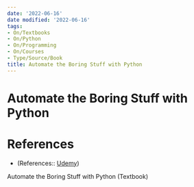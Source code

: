 ```yaml
---
date: '2022-06-16'
date modified: '2022-06-16'
tags:
- On/Textbooks
- On/Python
- On/Programming
- On/Courses
- Type/Source/Book
title: Automate the Boring Stuff with Python
---
```


# Automate the Boring Stuff with Python

# References
- (References:: [Udemy](https://www.udemy.com/course/automate/learn/lecture/3465810#overview))

Automate the Boring Stuff with Python (Textbook)